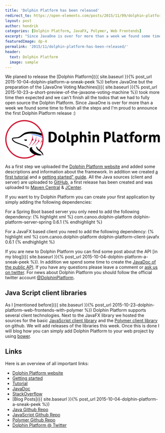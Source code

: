 ```yaml
---
title: 'Dolphin Platform has been released'
redirect_to: https://open-elements.com/posts/2015/11/09/dolphin-platform-has-been-released/
layout: post
author: hendrik
categories: [Dolphin Platform, JavaFX, Polymer, Web Frontends]
excerpt: "Since JavaOne is over for more than a week we found some time to finish all the steps and I'm proud to announce the first Dolphin Platform release"
featuredImage: dp-4
permalink: '2015/11/dolphin-platform-has-been-released/'
header:
  text: Dolphin Platform
  image: sample
---
```

We planed to release the [Dolphin Platform]({{ site.baseurl }}{% post_url 2015-10-04-dolphin-platform-a-sneak-peek %}) before JavaOne but the preparation of the
[JavaOne Voting Machines]({{ site.baseurl }}{% post_url 2015-10-23-a-short-preview-of-the-javaone-voting-machine %}) took more time then expected and we can't finish all the todos that we had to fully open source the Dolphin Platform. Since JavaOne is over for more than a week we found some time to finish all the steps and I'm proud to announce the first Dolphin Platform release :)

![Dolphin Platform](/assets/posts/guigarage-legacy/dp1-1024x255.png)

As a first step we uploaded the [Dolphin Platform website](http://www.dolphin-platform.io) and added some descriptions and information about the framework. In addition we created [a first tutorial](http://www.dolphin-platform.io/documentation/tutorial.html) and a [getting started" guide](http://www.dolphin-platform.io/documentation/getting-started.html). All the Java sources (client and server) are uploaded to [GitHub](https://github.com/canoo/dolphin-platform), a first release has been created and was uploaded to [Maven Central](http://search.maven.org/#search%7Cga%7C1%7Cdolphin-platform) & [JCenter](https://bintray.com/canoo/dolphin-platform/dolphin-platform/0.6.1/view).

If you want to try Dolphin Platform you can create your first application by simply adding the following dependencies:

For a Spring Boot based server you only need to add the following dependency:
{% highlight xml %}
<dependency>
    <groupId>com.canoo.dolphin-platform</groupId>
    <artifactId>dolphin-platform-server-spring</artifactId>
    <version>0.6.1</version>
</dependency>
{% endhighlight %}

For a JavaFX based client you need to add the following dependency:
{% highlight xml %}
<dependency>
    <groupId>com.canoo.dolphin-platform</groupId>
    <artifactId>dolphin-platform-client-javafx</artifactId>
    <version>0.6.1</version>
</dependency>
{% endhighlight %}

If you are new to Dolphin Platform you can find some post about the API [in my blog]({{ site.baseurl }}{% post_url 2015-10-04-dolphin-platform-a-sneak-peek %}). In addition we spend some time to create the [JavaDoc of the public API](http://www.dolphin-platform.io/javadoc/index.html). If you have any questions please leave a comment or [ask us on twitter](https://twitter.com/DolphinPlatform). For news about Dolphin Platform you should follow the official twitter account [@DolphinPlatform](https://twitter.com/DolphinPlatform).

## Java Script client libraries

As I [mentioned before]({{ site.baseurl }}{% post_url 2015-10-23-dolphin-platform-web-frontends-with-polymer %}) Dolphin Platform supports several client technologies. Next to the JavaFX library we hosted the sources for the basic [JavaScript client library](https://github.com/canoo/dolphin-platform-js) and the [Polymer client library](https://github.com/canoo/dolphin-platform-polymer) on github. We will add releases of the libraries this week. Once this is done I will blog how you can simply add Dolphin Platform to your web project by using [bower](http://bower.io).

## Links

Here is an overview of all important links:

* [Dolphin Platform website](http://www.dolphin-platform.io)
* [Getting started](http://www.dolphin-platform.io/documentation/getting-started.html)
* [Tutorial](http://www.dolphin-platform.io/documentation/tutorial.html)
* [JavaDoc](http://www.dolphin-platform.io/javadoc/index.html)
* [StackOverflow](http://stackoverflow.com/questions/tagged/dolphin-platform)
* [Blog Posts]({{ site.baseurl }}{% post_url 2015-10-04-dolphin-platform-a-sneak-peek %})
* [Java Github Repo](https://github.com/canoo/dolphin-platform)
* [JavaScript Github Repo](https://github.com/canoo/dolphin-platform-js)
* [Polymer Github Repo](https://github.com/canoo/dolphin-platform-polymer)
* [Dolphin Platform @ Twitter](https://twitter.com/DolphinPlatform)
